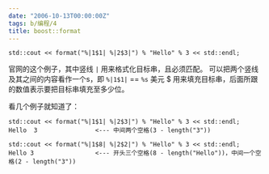 ```yaml
---
date: "2006-10-13T00:00:00Z"
tags: b/编程/4
title: boost::format
---
```


```
std::cout << format("%|1$1| %|2$3|") % "Hello" % 3 << std::endl; 
```

官网的这个例子，其中竖线 `|` 用来格式化目标串，且必须匹配。
可以把两个竖线及其之间的内容看作一个s，即 `%|1$1|` == `%s`
美元 $ 用来填充目标串，后面所跟的数值表示要把目标串填充至多少位。

看几个例子就知道了：
```
std::cout << format("%|1$1| %|2$3|") % "Hello" % 3 << std::endl;
Hello  3                <--- 中间两个空格(3 - length("3"))

std::cout << format("%|1$8| %|2$2|") % "Hello" % 3 << std::endl;
Hello 3                 <--- 开头三个空格(8 - length("Hello"))，中间一个空格(2 - length("3"))
```

